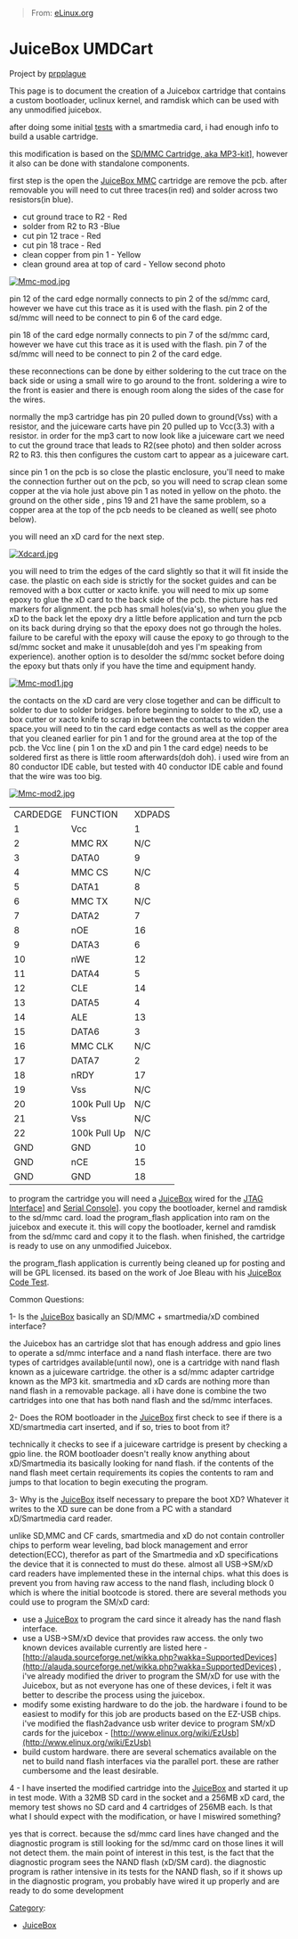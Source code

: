 > From: [eLinux.org](http://eLinux.org/JuiceBox_UMDCart "http://eLinux.org/JuiceBox_UMDCart")


# JuiceBox UMDCart



Project by [prpplague](http://eLinux.org/User:Prpplague "User:Prpplague")

This page is to document the creation of a Juicebox cartridge that
contains a custom bootloader, uclinux kernel, and ramdisk which can be
used with any unmodified juicebox.

after doing some initial [tests](http://eLinux.org/JuiceBox_Dev_Cart "JuiceBox Dev Cart")
with a smartmedia card, i had enough info to build a usable cartridge.

this modification is based on the [SD/MMC Cartridge, aka
MP3-kit](http://eLinux.org/JuiceBox_MMC "JuiceBox MMC")], however it also can be done
with standalone components.

first step is the open the [JuiceBox MMC](http://eLinux.org/JuiceBox_MMC "JuiceBox MMC")
cartridge are remove the pcb. after removable you will need to cut three
traces(in red) and solder across two resistors(in blue).

-   cut ground trace to R2 - Red
-   solder from R2 to R3 -Blue
-   cut pin 12 trace - Red
-   cut pin 18 trace - Red
-   clean copper from pin 1 - Yellow
-   clean ground area at top of card - Yellow second photo

[![Mmc-mod.jpg](http://eLinux.org/images/b/be/Mmc-mod.jpg)](http://eLinux.org/File:Mmc-mod.jpg)

pin 12 of the card edge normally connects to pin 2 of the sd/mmc card,
however we have cut this trace as it is used with the flash. pin 2 of
the sd/mmc will need to be connect to pin 6 of the card edge.

pin 18 of the card edge normally connects to pin 7 of the sd/mmc card,
however we have cut this trace as it is used with the flash. pin 7 of
the sd/mmc will need to be connect to pin 2 of the card edge.

these reconnections can be done by either soldering to the cut trace on
the back side or using a small wire to go around to the front. soldering
a wire to the front is easier and there is enough room along the sides
of the case for the wires.

normally the mp3 cartridge has pin 20 pulled down to ground(Vss) with a
resistor, and the juiceware carts have pin 20 pulled up to Vcc(3.3) with
a resistor. in order for the mp3 cart to now look like a juiceware cart
we need to cut the ground trace that leads to R2(see photo) and then
solder across R2 to R3. this then configures the custom cart to appear
as a juiceware cart.

since pin 1 on the pcb is so close the plastic enclosure, you'll need to
make the connection further out on the pcb, so you will need to scrap
clean some copper at the via hole just above pin 1 as noted in yellow on
the photo. the ground on the other side , pins 19 and 21 have the same
problem, so a copper area at the top of the pcb needs to be cleaned as
well( see photo below).

you will need an xD card for the next step.

[![Xdcard.jpg](http://eLinux.org/images/0/0e/Xdcard.jpg)](http://eLinux.org/File:Xdcard.jpg)


 you will need to trim the edges of the card slightly so that it will
fit inside the case. the plastic on each side is strictly for the socket
guides and can be removed with a box cutter or xacto knife. you will
need to mix up some epoxy to glue the xD card to the back side of the
pcb. the picture has red markers for alignment. the pcb has small
holes(via's), so when you glue the xD to the back let the epoxy dry a
little before application and turn the pcb on its back during drying so
that the epoxy does not go through the holes. failure to be careful with
the epoxy will cause the epoxy to go through to the sd/mmc socket and
make it unusable(doh and yes I'm speaking from experience). another
option is to desolder the sd/mmc socket before doing the epoxy but thats
only if you have the time and equipment handy.


 [![Mmc-mod1.jpg](http://eLinux.org/images/2/25/Mmc-mod1.jpg)](http://eLinux.org/File:Mmc-mod1.jpg)


 the contacts on the xD card are very close together and can be
difficult to solder to due to solder bridges. before beginning to solder
to the xD, use a box cutter or xacto knife to scrap in between the
contacts to widen the space.you will need to tin the card edge contacts
as well as the copper area that you cleaned earlier for pin 1 and for
the ground area at the top of the pcb. the Vcc line ( pin 1 on the xD
and pin 1 the card edge) needs to be soldered first as there is little
room afterwards(doh doh). i used wire from an 80 conductor IDE cable,
but tested with 40 conductor IDE cable and found that the wire was too
big.

[![Mmc-mod2.jpg](http://eLinux.org/images/6/6b/Mmc-mod2.jpg)](http://eLinux.org/File:Mmc-mod2.jpg)

<table>
<tbody>
<tr class="odd">
<td align="left">CARDEDGE</td>
<td align="left">FUNCTION</td>
<td align="left">XDPADS</td>
</tr>
<tr class="even">
<td align="left">1</td>
<td align="left">Vcc</td>
<td align="left">1</td>
</tr>
<tr class="odd">
<td align="left">2</td>
<td align="left">MMC RX</td>
<td align="left">N/C</td>
</tr>
<tr class="even">
<td align="left">3</td>
<td align="left">DATA0</td>
<td align="left">9</td>
</tr>
<tr class="odd">
<td align="left">4</td>
<td align="left">MMC CS</td>
<td align="left">N/C</td>
</tr>
<tr class="even">
<td align="left">5</td>
<td align="left">DATA1</td>
<td align="left">8</td>
</tr>
<tr class="odd">
<td align="left">6</td>
<td align="left">MMC TX</td>
<td align="left">N/C</td>
</tr>
<tr class="even">
<td align="left">7</td>
<td align="left">DATA2</td>
<td align="left">7</td>
</tr>
<tr class="odd">
<td align="left">8</td>
<td align="left">nOE</td>
<td align="left">16</td>
</tr>
<tr class="even">
<td align="left">9</td>
<td align="left">DATA3</td>
<td align="left">6</td>
</tr>
<tr class="odd">
<td align="left">10</td>
<td align="left">nWE</td>
<td align="left">12</td>
</tr>
<tr class="even">
<td align="left">11</td>
<td align="left">DATA4</td>
<td align="left">5</td>
</tr>
<tr class="odd">
<td align="left">12</td>
<td align="left">CLE</td>
<td align="left">14</td>
</tr>
<tr class="even">
<td align="left">13</td>
<td align="left">DATA5</td>
<td align="left">4</td>
</tr>
<tr class="odd">
<td align="left">14</td>
<td align="left">ALE</td>
<td align="left">13</td>
</tr>
<tr class="even">
<td align="left">15</td>
<td align="left">DATA6</td>
<td align="left">3</td>
</tr>
<tr class="odd">
<td align="left">16</td>
<td align="left">MMC CLK</td>
<td align="left">N/C</td>
</tr>
<tr class="even">
<td align="left">17</td>
<td align="left">DATA7</td>
<td align="left">2</td>
</tr>
<tr class="odd">
<td align="left">18</td>
<td align="left">nRDY</td>
<td align="left">17</td>
</tr>
<tr class="even">
<td align="left">19</td>
<td align="left">Vss</td>
<td align="left">N/C</td>
</tr>
<tr class="odd">
<td align="left">20</td>
<td align="left">100k Pull Up</td>
<td align="left">N/C</td>
</tr>
<tr class="even">
<td align="left">21</td>
<td align="left">Vss</td>
<td align="left">N/C</td>
</tr>
<tr class="odd">
<td align="left">22</td>
<td align="left">100k Pull Up</td>
<td align="left">N/C</td>
</tr>
<tr class="even">
<td align="left">GND</td>
<td align="left">GND</td>
<td align="left">10</td>
</tr>
<tr class="odd">
<td align="left">GND</td>
<td align="left">nCE</td>
<td align="left">15</td>
</tr>
<tr class="even">
<td align="left">GND</td>
<td align="left">GND</td>
<td align="left">18</td>
</tr>
</tbody>
</table>

to program the cartridge you will need a
[JuiceBox](http://eLinux.org/JuiceBox "JuiceBox") wired for the [JTAG
Interface](http://eLinux.org/JuiceBox_JTAG "JuiceBox JTAG")] and [Serial
Console](http://eLinux.org/JuiceBox_Serial "JuiceBox Serial")]. you copy the bootloader,
kernel and ramdisk to the sd/mmc card. load the program\_flash
application into ram on the juicebox and execute it. this will copy the
bootloader, kernel and ramdisk from the sd/mmc card and copy it to the
flash. when finished, the cartridge is ready to use on any unmodified
Juicebox.

the program\_flash application is currently being cleaned up for posting
and will be GPL licensed. its based on the work of Joe Bleau with his
[JuiceBox Code Test](http://eLinux.org/JuiceBox_Code_Test "JuiceBox Code Test").


 Common Questions:

1- Is the [JuiceBox](http://eLinux.org/JuiceBox "JuiceBox") basically an SD/MMC +
smartmedia/xD combined interface?

the Juicebox has an cartridge slot that has enough address and gpio
lines to operate a sd/mmc interface and a nand flash interface. there
are two types of cartridges available(until now), one is a cartridge
with nand flash known as a juiceware cartridge. the other is a sd/mmc
adapter cartridge known as the MP3 kit. smartmedia and xD cards are
nothing more than nand flash in a removable package. all i have done is
combine the two cartridges into one that has both nand flash and the
sd/mmc interfaces.

2- Does the ROM bootloader in the [JuiceBox](http://eLinux.org/JuiceBox "JuiceBox") first
check to see if there is a XD/smartmedia cart inserted, and if so, tries
to boot from it?

technically it checks to see if a juiceware cartridge is present by
checking a gpio line. the ROM bootloader doesn't really know anything
about xD/Smartmedia its basically looking for nand flash. if the
contents of the nand flash meet certain requirements its copies the
contents to ram and jumps to that location to begin executing the
program.

3- Why is the [JuiceBox](http://eLinux.org/JuiceBox "JuiceBox") itself necessary to
prepare the boot XD? Whatever it writes to the XD sure can be done from
a PC with a standard xD/Smartmedia card reader.

unlike SD,MMC and CF cards, smartmedia and xD do not contain controller
chips to perform wear leveling, bad block management and error
detection(ECC), therefor as part of the Smartmedia and xD specifications
the device that it is connected to must do these. almost all USB-\>SM/xD
card readers have implemented these in the internal chips. what this
does is prevent you from having raw access to the nand flash, including
block 0 which is where the initial bootcode is stored. there are several
methods you could use to program the SM/xD card:

-   use a [JuiceBox](http://eLinux.org/JuiceBox "JuiceBox") to program the card since it
    already has the nand flash interface.
-   use a USB-\>SM/xD device that provides raw access. the only two
    known devices available currently are listed here -
    [http://alauda.sourceforge.net/wikka.php?wakka=SupportedDevices](http://alauda.sourceforge.net/wikka.php?wakka=SupportedDevices)
    , i've already modified the driver to program the SM/xD for use with
    the Juicebox, but as not everyone has one of these devices, i felt
    it was better to describe the process using the juicebox.
-   modify some existing hardware to do the job. the hardware i found to
    be easiest to modify for this job are products based on the EZ-USB
    chips. i've modified the flash2advance usb writer device to program
    SM/xD cards for the juicebox -
    [http://www.elinux.org/wiki/EzUsb](http://www.elinux.org/wiki/EzUsb)
-   build custom hardware. there are several schematics available on the
    net to build nand flash interfaces via the parallel port. these are
    rather cumbersome and the least desirable.

4 - I have inserted the modified cartridge into the
[JuiceBox](http://eLinux.org/JuiceBox "JuiceBox") and started it up in test mode. With a
32MB SD card in the socket and a 256MB xD card, the memory test shows no
SD card and 4 cartridges of 256MB each. Is that what I should expect
with the modification, or have I miswired something?

yes that is correct. because the sd/mmc card lines have changed and the
diagnostic program is still looking for the sd/mmc card on those lines
it will not detect them. the main point of interest in this test, is the
fact that the diagnostic program sees the NAND flash (xD/SM card). the
diagnostic program is rather intensive in its tests for the NAND flash,
so if it shows up in the diagnostic program, you probably have wired it
up properly and are ready to do some development


[Category](http://eLinux.org/Special:Categories "Special:Categories"):

-   [JuiceBox](http://eLinux.org/Category:JuiceBox "Category:JuiceBox")

